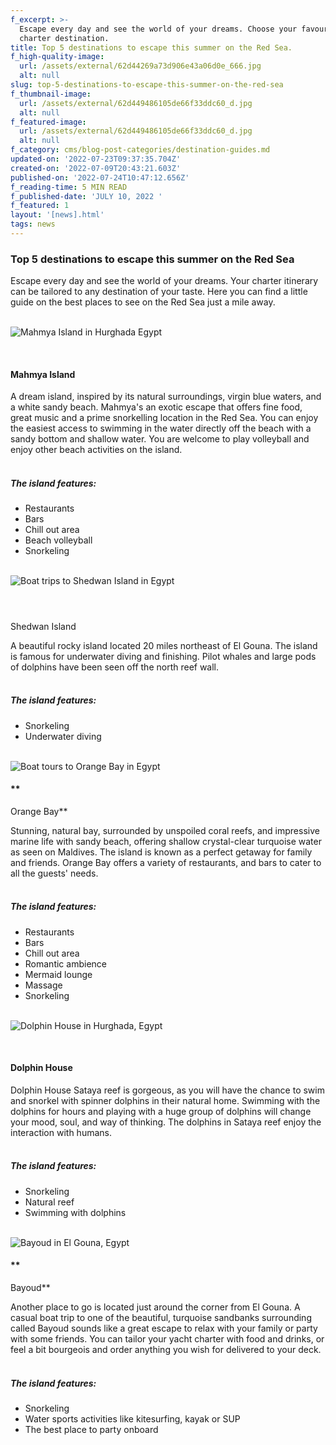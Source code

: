 ```yaml
---
f_excerpt: >-
  Escape every day and see the world of your dreams. Choose your favourite
  charter destination. 
title: Top 5 destinations to escape this summer on the Red Sea.
f_high-quality-image:
  url: /assets/external/62d44269a73d906e43a06d0e_666.jpg
  alt: null
slug: top-5-destinations-to-escape-this-summer-on-the-red-sea
f_thumbnail-image:
  url: /assets/external/62d449486105de66f33ddc60_d.jpg
  alt: null
f_featured-image:
  url: /assets/external/62d449486105de66f33ddc60_d.jpg
  alt: null
f_category: cms/blog-post-categories/destination-guides.md
updated-on: '2022-07-23T09:37:35.704Z'
created-on: '2022-07-09T20:43:21.603Z'
published-on: '2022-07-24T10:47:12.656Z'
f_reading-time: 5 MIN READ
f_published-date: 'JULY 10, 2022 '
f_featured: 1
layout: '[news].html'
tags: news
---
```


### Top 5 destinations to escape this summer on the Red Sea

Escape every day and see the world of your dreams. Your charter itinerary can be tailored to any destination of your taste. Here you can find a little guide on the best places to see on the Red Sea just a mile away.  
‍

![Mahmya Island in Hurghada Egypt ](/assets/external/62d4442dfc49d781aef486e2_tt.jpg)

‍

#### Mahmya Island

A dream island, inspired by its natural surroundings, virgin blue waters, and a white sandy beach. Mahmya's an exotic escape that offers fine food, great music and a prime snorkelling location in the Red Sea. You can enjoy the easiest access to swimming in the water directly off the beach with a sandy bottom and shallow water. You are welcome to play volleyball and enjoy other beach activities on the island.  
‍

##### **The island features:** 

*   Restaurants
*   Bars
*   Chill out area
*   Beach volleyball
*   Snorkeling  
    ‍

![Boat trips to Shedwan Island in Egypt ](/assets/external/62d446b9cb5c40555b9faab3_shed.jpg)

#### ‍  
Shedwan Island

A beautiful rocky island located 20 miles northeast of El Gouna. The island is famous for underwater diving and finishing. Pilot whales and large pods of dolphins have been seen off the north reef wall.  
‍

##### **The island features:** 

*   Snorkeling
*   Underwater diving  
    ‍

![Boat tours to Orange Bay in Egypt ](/assets/external/62d44269a73d906e43a06d0e_666.jpg)

#### **  
Orange Bay**

Stunning, natural bay, surrounded by unspoiled coral reefs, and impressive marine life with sandy beach, offering shallow crystal-clear turquoise water as seen on Maldives. The island is known as a perfect getaway for family and friends. Orange Bay offers a variety of restaurants, and bars to cater to all the guests' needs.  
‍

##### **The island features:** 

*   Restaurants
*   Bars
*   Chill out area
*   Romantic ambience
*   Mermaid lounge
*   Massage
*   Snorkeling  
    ‍

![Dolphin House in Hurghada, Egypt ](/assets/external/62d4432e9c1357801cb992cd_dolp.jpg)

‍

#### **Dolphin House**

Dolphin House Sataya reef is gorgeous, as you will have the chance to swim and snorkel with spinner dolphins in their natural home. Swimming with the dolphins for hours and playing with a huge group of dolphins will change your mood, soul, and way of thinking. The dolphins in Sataya reef enjoy the interaction with humans.  
‍

##### **The island features:** 

*   Snorkeling
*   Natural reef
*   Swimming with dolphins  
    ‍

![Bayoud in El Gouna, Egypt](/assets/external/62d445a57556589b7ce68b91_el.jpg)

#### **  
Bayoud**

Another place to go is located just around the corner from El Gouna. A casual boat trip to one of the beautiful, turquoise sandbanks surrounding called Bayoud sounds like a great escape to relax with your family or party with some friends. You can tailor your yacht charter with food and drinks, or feel a bit bourgeois and order anything you wish for delivered to your deck.  
‍

##### **The island features:** 

*   Snorkeling
*   Water sports activities like kitesurfing, kayak or SUP
*   The best place to party onboard
